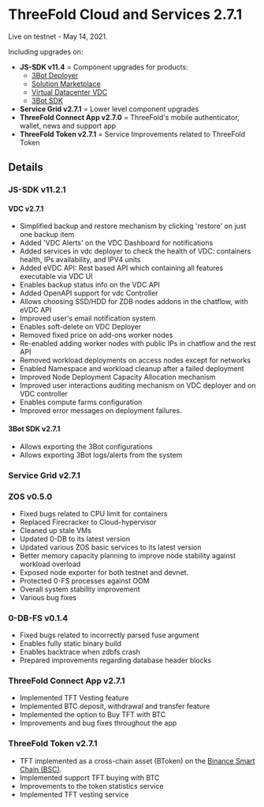 
 # ThreeFold Cloud and Services 2.7.1
 
Live on testnet - May 14, 2021.

Including upgrades on:
- **JS-SDK v11.4** = Component upgrades for products:
   - [3Bot Deployer](https://github.com/threefoldtech/js-sdk/tree/development/jumpscale/packages/threebot_deployer)
   - [Solution Marketplace](https://github.com/threefoldtech/js-sdk/tree/development/jumpscale/packages/marketplace)
   - [Virtual Datacenter VDC](https://github.com/threefoldtech/js-sdk/tree/development/jumpscale/packages/vdc)
   - [3Bot SDK](https://github.com/threefoldtech/js-sdk/tree/development/jumpscale/packages/tfgrid_solutions)
- **Service Grid v2.7.1** = Lower level component upgrades
- **ThreeFold Connect App v2.7.0** = ThreeFold's mobile authenticator, wallet, news and support app
- **ThreeFold Token v2.7.1** = Service Improvements related to ThreeFold Token

## Details
 
### JS-SDK v11.2.1

#### VDC v2.7.1
- Simplified backup and restore mechanism by clicking 'restore' on just one backup item
- Added 'VDC Alerts' on the VDC Dashboard for notifications
- Added services in vdc deployer to check the health of VDC:  containers health, IPs availability, and IPV4 units
- Added eVDC API: Rest based API which containing all features executable via VDC UI
- Enables backup status info on the VDC API
- Added OpenAPI support for vdc Controller
- Allows choosing SSD/HDD for ZDB nodes addons in the chatflow, with eVDC API
- Improved user's email notification system
- Enables soft-delete on VDC Deployer
- Removed fixed price on add-ons worker nodes
- Re-enabled adding worker nodes with public IPs in chatflow and the rest API
- Removed workload deployments on access nodes except for networks
- Enabled Namespace and workload cleanup after a failed deployment
- Improved Node Deployment Capacity Allocation mechanism
- Improved user interactions auditing mechanism on VDC deployer and on VDC controller 
- Enables compute farms configuration
- Improved error messages on deployment failures.

#### 3Bot SDK v2.7.1
- Allows exporting the 3Bot configurations 
- Allows exporting 3Bot logs/alerts from the system


### Service Grid v2.7.1

### ZOS v0.5.0
- Fixed bugs related to CPU limit for containers
- Replaced Firecracker to Cloud-hypervisor
- Cleaned up stale VMs
- Updated 0-DB to its latest version
- Updated various ZOS basic services to its latest version
- Better memory capacity planning to improve node stability against workload overload
- Exposed node exporter for both testnet and devnet.
- Protected 0-FS processes against OOM
- Overall system stability improvement
- Various bug fixes 

### 0-DB-FS v0.1.4
- Fixed bugs related to incorrectly parsed fuse argument
- Enables fully static binary build
- Enables backtrace when zdbfs crash
- Prepared improvements regarding database header blocks


### ThreeFold Connect App v2.7.1
- Implemented TFT Vesting feature
- Implemented BTC deposit, withdrawal and transfer feature
- Implemented the option to Buy TFT with BTC 
- Improvements and bug fixes throughout the app


### ThreeFold Token v2.7.1
- TFT implemented as a cross-chain asset (BToken) on the [Binance Smart Chain (BSC)](https://www.binance.org/en/smartChain).
- Implemented support TFT buying with BTC
- Improvements to the token statistics service
- Implemented TFT vesting service

